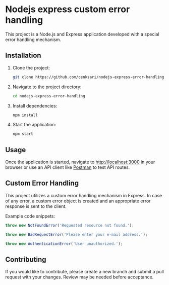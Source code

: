 # Nodejs express custom error handling

This project is a Node.js and Express application developed with a special error handling mechanism.

## Installation

1. Clone the project:

    ```bash
    git clone https://github.com/cenksari/nodejs-express-error-handling.git
    ```

2. Navigate to the project directory:

    ```bash
    cd nodejs-express-error-handling
    ```

3. Install dependencies:

    ```bash
    npm install
    ```

4. Start the application:

    ```bash
    npm start
    ```

## Usage

Once the application is started, navigate to [http://localhost:3000](http://localhost:3000) in your browser or use an API client like [Postman](https://www.postman.com/) to test API routes.

## Custom Error Handling

This project utilizes a custom error handling mechanism in Express. In case of any error, a custom error object is created and an appropriate error response is sent to the client.

Example code snippets:

```javascript
throw new NotFoundError('Requested resource not found.');
```

```javascript
throw new BadRequestError('Please enter your e-mail address.');
```

```javascript
throw new AuthenticationError('User unauthorized.');
```

## Contributing
If you would like to contribute, please create a new branch and submit a pull request with your changes. Review may be needed before acceptance.
